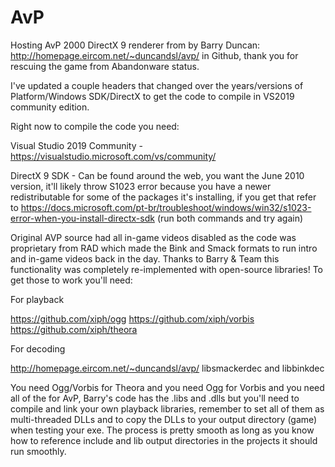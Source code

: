 # AvP

Hosting AvP 2000 DirectX 9 renderer from by Barry Duncan: http://homepage.eircom.net/~duncandsl/avp/ in Github, thank you for rescuing the game from Abandonware status.

I've updated a couple headers that changed over the years/versions of Platform/Windows SDK/DirectX to get the code to compile in VS2019 community edition. 

Right now to compile the code you need:

Visual Studio 2019 Community - https://visualstudio.microsoft.com/vs/community/

DirectX 9 SDK - Can be found around the web, you want the June 2010 version, it'll likely throw S1023 error because you have a newer redistributable for some of the packages it's installing, if you get that refer to https://docs.microsoft.com/pt-br/troubleshoot/windows/win32/s1023-error-when-you-install-directx-sdk (run both commands and try again)

Original AVP source had all in-game videos disabled as the code was proprietary from RAD which made the Bink and Smack formats to run intro and in-game videos back in the day. Thanks to Barry & Team this functionality was completely re-implemented with open-source libraries! To get those to work you'll need:

For playback

https://github.com/xiph/ogg
https://github.com/xiph/vorbis
https://github.com/xiph/theora

For decoding 

http://homepage.eircom.net/~duncandsl/avp/ libsmackerdec and libbinkdec 

You need Ogg/Vorbis for Theora and you need Ogg for Vorbis and you need all of the for AvP, Barry's code has the .libs and .dlls but you'll need to compile and link your own playback libraries, remember to set all of them as multi-threaded DLLs and to copy the DLLs to your output directory (game) when testing your exe. The process is pretty smooth as long as you know how to reference include and lib output directories in the projects it should run smoothly. 
